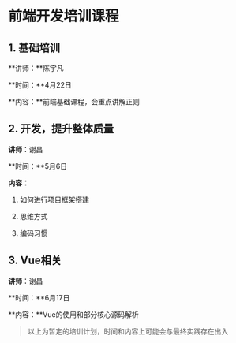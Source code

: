 # 前端开发培训课程

## 1. 基础培训

**讲师：**陈宇凡

**时间：**4月22日

**内容：**前端基础课程，会重点讲解正则



## 2. 开发，提升整体质量

**讲师**：谢昌

**时间：**5月6日

**内容：** 

1. 如何进行项目框架搭建

2. 思维方式

3. 编码习惯



## 3. Vue相关

**讲师**：谢昌

**时间：**6月17日

**内容：**Vue的使用和部分核心源码解析



> 以上为暂定的培训计划，时间和内容上可能会与最终实践存在出入